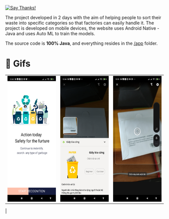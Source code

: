 
[![Say Thanks!](https://img.shields.io/badge/Say%20Thanks-!-1EAEDB.svg)](https://ko-fi.com/zuyenz)

<p>The project developed in 2 days with the aim of helping people to sort their waste into specific categories so that factories can easily handle it. The project is developed on mobile devices, the website uses Android Native - Java and uses Auto ML to train the models.</p>

The source code is **100% Java**, and everything resides in the [/app](https://github.com/typrone1/TrashRecognition/tree/master/app) folder.

# 🔅 Gifs

|                                                                                                                                                          |                                                                                                                                                          |                                                                                                                                                          |
| -------------------------------------------------------------------------------------------------------------------------------------------------------- | -------------------------------------------------------------------------------------------------------------------------------------------------------- | -------------------------------------------------------------------------------------------------------------------------------------------------------- |
| <img src="https://github.com/ThuyenPV/resource-repo/blob/main/TrashRecog/screen_1.jpg" height="400" alt="Screenshot"/> | <img src="https://github.com/ThuyenPV/resource-repo/blob/main/TrashRecog/screen_2.jpg" height="400" alt="Screenshot"/> | <img src="https://github.com/ThuyenPV/resource-repo/blob/main/TrashRecog/screen_4.jpg" height="400" alt="Screenshot"/> |
|     
